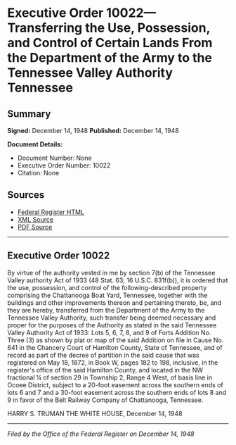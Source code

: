 # Executive Order 10022—Transferring the Use, Possession, and Control of Certain Lands From the Department of the Army to the Tennessee Valley Authority Tennessee

## Summary

**Signed:** December 14, 1948
**Published:** December 14, 1948

**Document Details:**
- Document Number: None
- Executive Order Number: 10022
- Citation: None

## Sources
- [Federal Register HTML](https://www.presidency.ucsb.edu/documents/executive-order-10022-transferring-the-use-possession-and-control-certain-lands-from-the)
- [XML Source](None)
- [PDF Source](None)

---

## Executive Order 10022

By virtue of the authority vested in me by section 7(b) of the Tennessee Valley authority Act of 1933 (48 Stat. 63; 16 U.S.C. 831f(b)), it is ordered that the use, possession, and control of the following-described property comprising the Chattanooga Boat Yard, Tennessee, together with the buildings and other improvements thereon and pertaining thereto, be, and they are hereby, transferred from the Department of the Army to the Tennessee Valley Authority, such transfer being deemed necessary and proper for the purposes of the Authority as stated in the said Tennessee Valley Authority Act of 1933:
Lots 5, 6, 7, 8, and 9 of Forts Addition No. Three (3) as shown by plat or map of the said Addition on file in Cause No. 641 in the Chancery Court of Hamilton County, State of Tennessee, and of record as part of the decree of partition in the said cause that was registered on May 18, 1872, in Book W, pages 182 to 198, inclusive, in the register's office of the said Hamilton County, and located in the NW fractional ¼ of section 29 in Township 2, Range 4 West, of basis line in Ocoee District, subject to a 20-foot easement across the southern ends of lots 6 and 7 and a 30-foot easement across the southern ends of lots 8 and 9 in favor of the Belt Railway Company of Chattanooga, Tennessee.

HARRY S. TRUMAN
THE WHITE HOUSE,
December 14, 1948

---

*Filed by the Office of the Federal Register on December 14, 1948*
